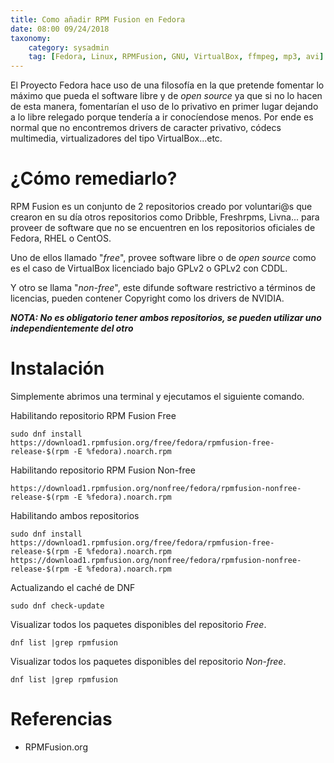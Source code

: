 ```yaml
---
title: Como añadir RPM Fusion en Fedora
date: 08:00 09/24/2018
taxonomy:
	category: sysadmin
	tag: [Fedora, Linux, RPMFusion, GNU, VirtualBox, ffmpeg, mp3, avi]
---
```

El Proyecto Fedora hace uso de una filosofía en la que pretende fomentar lo máximo que pueda el software libre y de _open source_ ya que si no lo hacen de esta manera, fomentarían el uso de lo privativo en primer lugar dejando a lo libre relegado porque tendería a ir conocíendose menos. Por ende es normal que no encontremos drivers de caracter privativo, códecs multimedia, virtualizadores del tipo VirtualBox...etc.

# ¿Cómo remediarlo?
RPM Fusion es un conjunto de 2 repositorios creado por voluntari@s que crearon en su día otros repositorios como Dribble, Freshrpms, Livna... para proveer de software que no se encuentren en los repositorios oficiales de Fedora, RHEL o CentOS.

Uno de ellos llamado "_free_", provee software libre o de _open source_ como es el caso de VirtualBox licenciado bajo GPLv2 o GPLv2 con CDDL.

Y otro se llama "_non-free_", este difunde software restrictivo a términos de licencias, pueden contener Copyright como los drivers de NVIDIA.

_**NOTA: No es obligatorio tener ambos repositorios, se pueden utilizar uno independientemente del otro**_

# Instalación
Simplemente abrimos una terminal y ejecutamos el siguiente comando.

Habilitando repositorio RPM Fusion Free
```
sudo dnf install https://download1.rpmfusion.org/free/fedora/rpmfusion-free-release-$(rpm -E %fedora).noarch.rpm 
```
Habilitando repositorio RPM Fusion Non-free
```
https://download1.rpmfusion.org/nonfree/fedora/rpmfusion-nonfree-release-$(rpm -E %fedora).noarch.rpm
```
Habilitando ambos repositorios
```
sudo dnf install https://download1.rpmfusion.org/free/fedora/rpmfusion-free-release-$(rpm -E %fedora).noarch.rpm https://download1.rpmfusion.org/nonfree/fedora/rpmfusion-nonfree-release-$(rpm -E %fedora).noarch.rpm
```

Actualizando el caché de DNF
```
sudo dnf check-update
```
Visualizar todos los paquetes disponibles del repositorio _Free_.
```
dnf list |grep rpmfusion
```
Visualizar todos los paquetes disponibles del repositorio _Non-free_.
```
dnf list |grep rpmfusion
```

<script src="https://asciinema.org/a/7i9hS8mLkkAyFyVuXZzWaEciY.js" id="asciicast-7i9hS8mLkkAyFyVuXZzWaEciY" async></script>

# Referencias
* RPMFusion.org